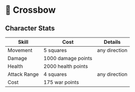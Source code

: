 # 🏹 Crossbow

## Character Stats

| Skill        | Cost               | Details       |
| ------------ | ------------------ | ------------- |
| Movement     | 5 squares          | any direction |
| Damage       | 1000 damage points |               |
| Health       | 2000 health points |               |
| Attack Range | 4 squares          | any direction |
| Cost         | 175 war points     |               |

